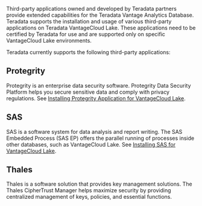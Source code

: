 Third-party applications owned and developed by Teradata partners provide extended capabilities for the Teradata Vantage Analytics Database. Teradata supports the installation and usage of various third-party applications on Teradata VantageCloud Lake. These applications need to be certified by Teradata for use and are supported only on specific VantageCloud Lake environments.

Teradata currently supports the following third-party applications:

## Protegrity


Protegrity is an enterprise data security software. Protegrity Data Security Platform helps you secure sensitive data and comply with privacy regulations. See [Installing Protegrity Application for VantageCloud Lake](https://docs.teradata.com/access/sources/dita/topic?dita:topicPath=bdz1707141094808.dita&utm_source=console&utm_medium=iph).

## SAS


SAS is a software system for data analysis and report writing. The SAS Embedded Process (SAS EP) offers the parallel running of processes inside other databases, such as VantageCloud Lake. See [Installing SAS for VantageCloud Lake](https://docs.teradata.com/access/sources/dita/topic?dita:topicPath=xgb1712764452211.dita&utm_source=console&utm_medium=iph).

## Thales


Thales is a software solution that provides key management solutions. The Thales CipherTrust Manager helps maximize security by providing centralized management of keys, policies, and essential functions.

